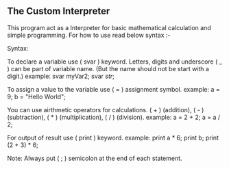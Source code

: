 The Custom Interpreter 
----------------------

This program act as a Interpreter for basic mathematical calculation and simple programming.
For how to use read below syntax :-


Syntax:

To declare a variable use ( svar ) keyword.
Letters, digits and underscore ( _ ) can be part of variable name.
(But the name should not be start with a digit.)
example:
svar myVar2;
svar _str_;

To assign a value to the variable use ( = ) assignment symbol.
example:
a = 9;
b = "Hello World";

You can use airthmetic operators for calculations.
( + ) (addition), ( - ) (subtraction), 
( * ) (multiplication), ( / ) (division).
example:
a = 2 + 2;
a = a / 2;

For output of result use ( print ) keyword. 
example:
print a * 6;
print b;
print (2 + 3) * 6;

Note: Always put ( ; ) semicolon at the end of each statement.